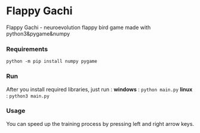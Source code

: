 # Flappy Gachi
Flappy Gachi - neuroevolution flappy bird game made with python3&amp;pygame&amp;numpy

### Requirements
```python -m pip install numpy pygame```

### Run
After you install required libraries, just run : 
**windows** : ``python main.py``
**linux**   : ``python3 main.py``

### Usage
You can speed up the training process by pressing left and right arrow keys.
